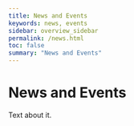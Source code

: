 ```yaml
---
title: News and Events
keywords: news, events
sidebar: overview_sidebar
permalink: /news.html
toc: false
summary: "News and Events"
---
```


# News and Events #

Text about it.
